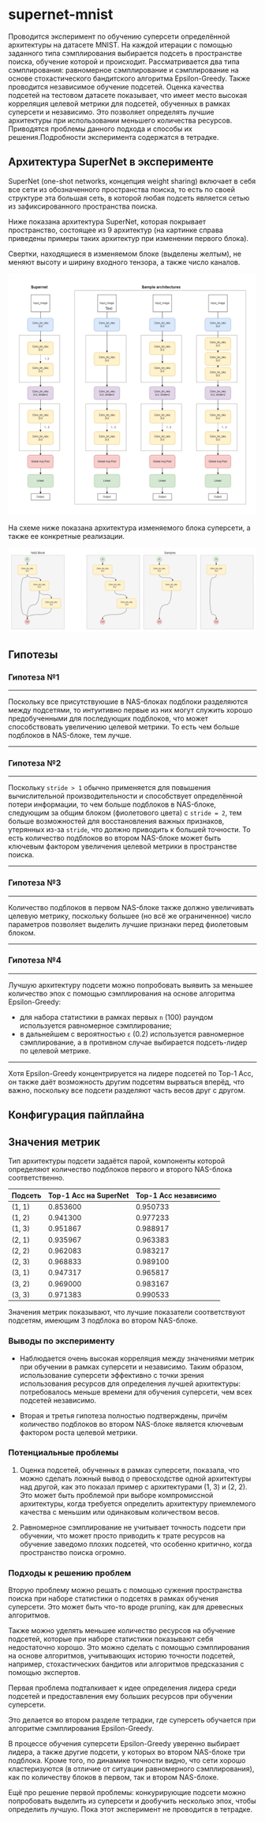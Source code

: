 # supernet-mnist

Проводится эксперимент по обучению суперсети определённой архитектуры на датасете MNIST. На каждой итерации с помощью заданного типа сэмплирования выбирается подсеть в пространстве поиска, обучение которой и происходит. Рассматривается два типа сэмплирования: равномерное сэмплирование и сэмплирование на основе стохастического бандитского алгоритма Epsilon-Greedy. Также проводится независимое обучение подсетей. Оценка качества подсетей на тестовом датасете показывает, что имеет место высокая корреляция целевой метрики для подсетей, обученных в рамках суперсети и независимо. Это позволяет определять лучшие архитектуры при использовании меньшего количества ресурсов. Приводятся проблемы данного подхода и способы их решения.Подробности эксперимента содержатся в тетрадке.

## Архитектура SuperNet в эксперименте

SuperNet (one-shot networks, концепция weight sharing) включает в себя все сети из обозначенного пространства поиска, то есть по своей структуре эта большая сеть, в которой любая подсеть является сетью из зафиксированного пространства поиска.

Ниже показана архитектура SuperNet, которая покрывает пространство, состоящее из 9 архитектур (на картинке справа приведены примеры таких архитектур при изменении первого блока).

Свертки, находящиеся в изменяемом блоке (выделены желтым), не меняют высоту и ширину входного тензора, а также число каналов.  

![SuperNet architecture](pics/supernet.png "SuperNet architecture")

На схеме ниже показана архитектура изменяемого блока суперсети, а также ее конкретные реализации.

![NAS Block architecture](pics/NAS_block.png "NAS block architecture")

## Гипотезы

### Гипотеза №1

---

Поскольку все присутствуюшие в NAS-блоках подблоки разделяются между подсетями, то интуитивно первые из них могут служить хорошо предобученными для последующих подблоков, что может способствовать увеличению целевой метрики. То есть чем больше подблоков в NAS-блоке, тем лучше.

---

### Гипотеза №2

---

Поскольку `stride > 1` обычно применяется для повышения вычислительной производительности и способствует определённой потери информации, то чем больше подблоков в NAS-блоке, следующим за общим блоком (фиолетового цвета) с `stride = 2`, тем больше возможностей для восстановления важных признаков, утерянных из-за `stride`, что должно приводить к большей точности. То есть количество подблоков во втором NAS-блоке может быть ключевым фактором увеличения целевой метрики в пространстве поиска.

---

### Гипотеза №3

---

Количество подблоков в первом NAS-блоке также должно увеличивать целевую метрику, поскольку большее (но всё же ограниченное) число параметров позволяет выделить лучшие признаки перед фиолетовым блоком.

---

### Гипотеза №4

---

Лучшую архитектуру подсети можно попробовать выявить за меньшее количество эпох с помощью сэмплирования на основе алгоритма Epsilon-Greedy:
- для набора статистики в рамках первых `n` (100) раундом используется равномерное сэмплирование;
- в дальнейшем с вероятностью `ε` (0.2) используется равномерное сэмплирование, а в противном случае выбирается подсеть-лидер по целевой метрике.

---

Хотя Epsilon-Greedy концентрируется на лидере подсетей по Top-1 Acc, он также даёт возможность другим подсетям вырваться вперёд, что важно, поскольку все подсети разделяют часть весов друг с другом.

## Конфигурация пайплайна

## Значения метрик

Тип архитектуры подсети задаётся парой, компоненты которой определяют
количество подблоков первого и второго NAS-блока соответственно.

| Подсеть | Top-1 Acc на SuperNet | Top-1 Acc независимо |
|---------|-----------------------|----------------------|
| (1, 1)  |  0.853600             | 0.950733             |
| (1, 2)  |  0.941300             | 0.977233             |
| (1, 3)  |  0.951867             | 0.988917             |
| (2, 1)  |  0.935967             | 0.963383             |
| (2, 2)  |  0.962083             | 0.983217             |
| (2, 3)  |  0.968833             | 0.989100             |
| (3, 1)  |  0.947317             | 0.965817             |
| (3, 2)  |  0.969000             | 0.983167             |
| (3, 3)  |  0.971383             | 0.990533             |

Значения метрик показывают, что лучшие показатели соответствуют подсетям, имеющим 3 подблока во втором NAS-блоке.

### Выводы по эксперименту

- Наблюдается очень высокая корреляция между значениями метрик при обучении в рамках суперсети и независимо. Таким образом, использование суперсети эффективно с точки зрения использования ресурсов для определения лучшей архитектуры: потребовалось меньше времени для обучения суперсети, чем всех подсетей независимо.

- Вторая и третья гипотеза полностью подтверждены, причём количество подблоков во втором NAS-блоке является ключевым фактором роста целевой метрики.

### Потенциальные проблемы

1. Оценка подсетей, обученных в рамках суперсети, показала, что можно сделать ложный вывод о превосходстве одной архитектуры над другой, как это показал пример с архитектурами (1, 3) и (2, 2). Это может быть проблемой при выборе компромиссной архитектуры, когда требуется определить архитектуру приемлемого качества с меньшим или одинаковым количеством весов.

2. Равномерное сэмплирование не учитывает точность подсети при обучении, что может просто приводить к трате ресурсов на обучение заведомо плохих подсетей, что особенно критично, когда пространство поиска огромно.

### Подходы к решению проблем

Вторую проблему можно решать с помощью сужения пространства поиска при наборе статистики о подсетях в рамках обучения суперсети. Это может быть что-то вроде pruning, как для древесных алгоритмов.

Также можно уделять меньшее количество ресурсов на обучение подсетей, которые при наборе статистики показывают себя недостаточно хорошо. Это можно сделать с помощью сэмплирования на основе алгоритмов, учитывающих историю точности подсетей, например, стохастических бандитов или алгоритмов предсказания с помощью экспертов.

Первая проблема подталкивает к идее определения лидера среди подсетей и предоставления ему больших ресурсов при обучении суперсети.

Это делается во втором разделе тетрадки, где суперсеть обучается при алгоритме сэмплирования Epsilon-Greedy.

В процессе обучения суперсети Epsilon-Greedy уверенно выбирает лидера, а также другие подсети, у которых во втором NAS-блоке три подблока. Кроме того, по динамике точности видно, что сети хорошо кластеризуются (в отличие от ситуации равномерного сэмплирования), как по количеству блоков в первом, так и втором NAS-блоке.

Ещё про решение первой проблемы: конкурирующие подсети можно попробовать выделить из суперсети и дообучить несколько эпох, чтобы определить лучшую. Пока этот эксперимент не проводится в тетрадке.